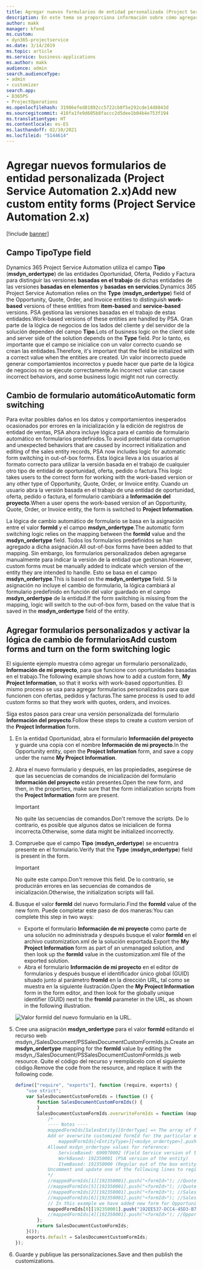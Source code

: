 ```yaml
---
title: Agregar nuevos formularios de entidad personalizada (Project Service Automation 2.x)
description: En este tema se proporciona información sobre cómo agregar formularios de entidad personalizada para oportunidades, ofertas, pedidos o facturas en Dynamics 365 Project Service Automation 2.x.
author: makk
manager: kfend
ms.custom:
- dyn365-projectservice
ms.date: 3/14/2019
ms.topic: article
ms.service: business-applications
ms.author: makk
audience: admin
search.audienceType:
- admin
- customizer
search.app:
- D365PS
- ProjectOperations
ms.openlocfilehash: 31986efed81892cc5722cb8f5e292cde14d8843d
ms.sourcegitcommit: 418fa1fe9d605b8faccc2d5dee1b04b4e753f194
ms.translationtype: HT
ms.contentlocale: es-ES
ms.lasthandoff: 02/10/2021
ms.locfileid: "5144614"
---
```

# <a name="add-new-custom-entity-forms-project-service-automation-2x"></a><span data-ttu-id="74b84-103">Agregar nuevos formularios de entidad personalizada (Project Service Automation 2.x)</span><span class="sxs-lookup"><span data-stu-id="74b84-103">Add new custom entity forms (Project Service Automation 2.x)</span></span>

[!include [banner](../../includes/psa-now-project-operations.md)]

## <a name="type-field"></a><span data-ttu-id="74b84-104">Campo Tipo</span><span class="sxs-lookup"><span data-stu-id="74b84-104">Type field</span></span> 

<span data-ttu-id="74b84-105">Dynamics 365 Project Service Automation utiliza el campo **Tipo** (**msdyn\_ordertype**) de las entidades Oportunidad, Oferta, Pedido y Factura para distinguir las versiones **basadas en el trabajo** de dichas entidades de las versiones **basadas en elementos** y **basadas en servicios**.</span><span class="sxs-lookup"><span data-stu-id="74b84-105">Dynamics 365 Project Service Automation relies on the **Type** (**msdyn\_ordertype**) field of the Opportunity, Quote, Order, and Invoice entities to distinguish **work-based** versions of these entities from **item-based** and **service-based** versions.</span></span> <span data-ttu-id="74b84-106">PSA gestiona las versiones basadas en el trabajo de estas entidades.</span><span class="sxs-lookup"><span data-stu-id="74b84-106">Work-based versions of these entities are handled by PSA.</span></span> <span data-ttu-id="74b84-107">Gran parte de la lógica de negocios de los lados del cliente y del servidor de la solución dependen del campo **Tipo**.</span><span class="sxs-lookup"><span data-stu-id="74b84-107">Lots of business logic on the client side and server side of the solution depends on the **Type** field.</span></span> <span data-ttu-id="74b84-108">Por lo tanto, es importante que el campo se inicialice con un valor correcto cuando se crean las entidades.</span><span class="sxs-lookup"><span data-stu-id="74b84-108">Therefore, it's important that the field be initialized with a correct value when the entities are created.</span></span> <span data-ttu-id="74b84-109">Un valor incorrecto puede generar comportamientos incorrectos y puede hacer que parte de la lógica de negocios no se ejecute correctamente.</span><span class="sxs-lookup"><span data-stu-id="74b84-109">An incorrect value can cause incorrect behaviors, and some business logic might not run correctly.</span></span>

## <a name="automatic-form-switching"></a><span data-ttu-id="74b84-110">Cambio de formulario automático</span><span class="sxs-lookup"><span data-stu-id="74b84-110">Automatic form switching</span></span>

<span data-ttu-id="74b84-111">Para evitar posibles daños en los datos y comportamientos inesperados ocasionados por errores en la inicialización y la edición de registros de entidad de ventas, PSA ahora incluye lógica para el cambio de formulario automático en formularios predefinidos.</span><span class="sxs-lookup"><span data-stu-id="74b84-111">To avoid potential data corruption and unexpected behaviors that are caused by incorrect initialization and editing of the sales entity records, PSA now includes logic for automatic form switching in out-of-box forms.</span></span> <span data-ttu-id="74b84-112">Esta lógica lleva a los usuarios al formato correcto para utilizar la versión basada en el trabajo de cualquier otro tipo de entidad de oportunidad, oferta, pedido o factura.</span><span class="sxs-lookup"><span data-stu-id="74b84-112">This logic takes users to the correct form for working with the work-based version or any other type of Opportunity, Quote, Order, or Invoice entity.</span></span> <span data-ttu-id="74b84-113">Cuando un usuario abra la versión basada en el trabajo de una entidad de oportunidad, oferta, pedido o factura, el formulario cambiará a **Información del proyecto**.</span><span class="sxs-lookup"><span data-stu-id="74b84-113">When a user opens the work-based version of an Opportunity, Quote, Order, or Invoice entity, the form is switched to **Project Information**.</span></span>

<span data-ttu-id="74b84-114">La lógica de cambio automático de formulario se basa en la asignación entre el valor **formId** y el campo **msdyn\_ordertype**.</span><span class="sxs-lookup"><span data-stu-id="74b84-114">The automatic form switching logic relies on the mapping between the **formId** value and the **msdyn\_ordertype** field.</span></span> <span data-ttu-id="74b84-115">Todos los formularios predefinidos se han agregado a dicha asignación.</span><span class="sxs-lookup"><span data-stu-id="74b84-115">All out-of-box forms have been added to that mapping.</span></span> <span data-ttu-id="74b84-116">Sin embargo, los formularios personalizados deben agregarse manualmente para indicar la versión de la entidad que gestionan.</span><span class="sxs-lookup"><span data-stu-id="74b84-116">However, custom forms must be manually added to indicate which version of the entity they are intended to handle.</span></span> <span data-ttu-id="74b84-117">Esto se basa en el campo **msdyn\_ordertype**.</span><span class="sxs-lookup"><span data-stu-id="74b84-117">This is based on the **msdyn\_ordertype** field.</span></span> <span data-ttu-id="74b84-118">Si la asignación no incluye el cambio de formulario, la lógica cambiará al formulario predefinido en función del valor guardado en el campo **msdyn\_ordertype** de la entidad.</span><span class="sxs-lookup"><span data-stu-id="74b84-118">If the form switching is missing from the mapping, logic will switch to the out-of-box form, based on the value that is saved in the **msdyn\_ordertype** field of the entity.</span></span>

## <a name="add-custom-forms-and-turn-on-the-form-switching-logic"></a><span data-ttu-id="74b84-119">Agregar formularios personalizados y activar la lógica de cambio de formularios</span><span class="sxs-lookup"><span data-stu-id="74b84-119">Add custom forms and turn on the form switching logic</span></span>

<span data-ttu-id="74b84-120">El siguiente ejemplo muestra cómo agregar un formulario personalizado, **Información de mi proyecto**, para que funcione con oportunidades basadas en el trabajo.</span><span class="sxs-lookup"><span data-stu-id="74b84-120">The following example shows how to add a custom form, **My Project Information**, so that it works with work-based opportunities.</span></span> <span data-ttu-id="74b84-121">El mismo proceso se usa para agregar formularios personalizados para que funcionen con ofertas, pedidos y facturas.</span><span class="sxs-lookup"><span data-stu-id="74b84-121">The same process is used to add custom forms so that they work with quotes, orders, and invoices.</span></span>

<span data-ttu-id="74b84-122">Siga estos pasos para crear una versión personalizada del formulario **Información del proyecto**.</span><span class="sxs-lookup"><span data-stu-id="74b84-122">Follow these steps to create a custom version of the **Project Information** form.</span></span>

1. <span data-ttu-id="74b84-123">En la entidad Oportunidad, abra el formulario **Información del proyecto** y guarde una copia con el nombre **Información de mi proyecto**.</span><span class="sxs-lookup"><span data-stu-id="74b84-123">In the Opportunity entity, open the **Project Information** form, and save a copy under the name **My Project Information**.</span></span>
2. <span data-ttu-id="74b84-124">Abra el nuevo formulario y después, en las propiedades, asegúrese de que las secuencias de comandos de inicialización del formulario **Información del proyecto** están presentes.</span><span class="sxs-lookup"><span data-stu-id="74b84-124">Open the new form, and then, in the properties, make sure that the form initialization scripts from the **Project Information** form are present.</span></span> 

    > [!IMPORTANT]
    > <span data-ttu-id="74b84-125">No quite las secuencias de comandos.</span><span class="sxs-lookup"><span data-stu-id="74b84-125">Don't remove the scripts.</span></span> <span data-ttu-id="74b84-126">De lo contrario, es posible que algunos datos se inicialicen de forma incorrecta.</span><span class="sxs-lookup"><span data-stu-id="74b84-126">Otherwise, some data might be initialized incorrectly.</span></span>

3. <span data-ttu-id="74b84-127">Compruebe que el campo **Tipo** (**msdyn\_ordertype**) se encuentra presente en el formulario.</span><span class="sxs-lookup"><span data-stu-id="74b84-127">Verify that the **Type** (**msdyn\_ordertype**) field is present in the form.</span></span> 

    > [!IMPORTANT]
    > <span data-ttu-id="74b84-128">No quite este campo.</span><span class="sxs-lookup"><span data-stu-id="74b84-128">Don't remove this field.</span></span> <span data-ttu-id="74b84-129">De lo contrario, se producirán errores en las secuencias de comandos de inicialización.</span><span class="sxs-lookup"><span data-stu-id="74b84-129">Otherwise, the initialization scripts will fail.</span></span>

4. <span data-ttu-id="74b84-130">Busque el valor **formId** del nuevo formulario.</span><span class="sxs-lookup"><span data-stu-id="74b84-130">Find the **formId** value of the new form.</span></span> <span data-ttu-id="74b84-131">Puede completar este paso de dos maneras:</span><span class="sxs-lookup"><span data-stu-id="74b84-131">You can complete this step in two ways:</span></span>

    - <span data-ttu-id="74b84-132">Exporte el formulario **Información de mi proyecto** como parte de una solución no administrada y después busque el valor **formId** en el archivo customization.xml de la solución exportada.</span><span class="sxs-lookup"><span data-stu-id="74b84-132">Export the **My Project Information** form as part of an unmanaged solution, and then look up the **formId** value in the customization.xml file of the exported solution.</span></span>
    - <span data-ttu-id="74b84-133">Abra el formulario **Información de mi proyecto** en el editor de formularios y después busque el identificador único global (GUID) situado junto al parámetro **fromId** en la dirección URL, tal como se muestra en la siguiente ilustración.</span><span class="sxs-lookup"><span data-stu-id="74b84-133">Open the **My Project Information** form in the form editor, and then look for the globally unique identifier (GUID) next to the **fromId** parameter in the URL, as shown in the following illustration.</span></span>

    ![Valor formId del nuevo formulario en la URL.](media/how-to-add-custom-forms-in-v2.0.png)

5. <span data-ttu-id="74b84-135">Cree una asignación **msdyn\_ordertype** para el valor **formId** editando el recurso web msdyn\_/SalesDocument/PSSalesDocumentCustomFormIds.js.</span><span class="sxs-lookup"><span data-stu-id="74b84-135">Create an **msdyn\_ordertype** mapping for the **formId** value by editing the msdyn\_/SalesDocument/PSSalesDocumentCustomFormIds.js web resource.</span></span> <span data-ttu-id="74b84-136">Quite el código del recurso y reemplácelo con el siguiente código.</span><span class="sxs-lookup"><span data-stu-id="74b84-136">Remove the code from the resource, and replace it with the following code.</span></span>

    ```javascript
    define(["require", "exports"], function (require, exports) {
        "use strict";
        var SalesDocumentCustomFormIds = (function () {
            function SalesDocumentCustomFormIds() {
            }
            SalesDocumentCustomFormIds.overwriteFormIds = function (mappedFormIds) {
                /*
                ---- Notes ----
                mappedFormIds[SalesEntity][OrderType] => The array of forms IDs that support particular entity and order type
                Add or overwrite customized formId for the particular entity and order type by calling:
                    mappedFormIds[<EntityType>][<msdyn_ordertype>].push("<formId>");
                Allowed msdyn_ordertype values for reference:
                    ServiceBased: 690970002 (Field Service version of the entity)
                    WorkBased: 192350001 (PSA version of the entity)
                    ItemBased: 192350000 (Regular out of the box entity)
                Uncomment and update one of the following lines to register custom PSA form for required entity:
                */      
                //mappedFormIds[1][192350001].push("<formId>"); //Quote
                //mappedFormIds[5][192350001].push("<formId>"); //Quote Line
                //mappedFormIds[2][192350001].push("<formId>"); //Sales Order
                //mappedFormIds[6][192350001].push("<formId>"); //Sales Order Line
                // In this example we have added new form for Opportunity
                mappedFormIds[0][192350001].push("192EE537-DCC4-45D3-B7AF-EA694B9113D2"); //Opportunity
                //mappedFormIds[4][192350001].push("<formId>"); //Opportunity Line
            };
            return SalesDocumentCustomFormIds;
        }());
        exports.default = SalesDocumentCustomFormIds;
    });
    ```

6. <span data-ttu-id="74b84-137">Guarde y publique las personalizaciones.</span><span class="sxs-lookup"><span data-stu-id="74b84-137">Save and then publish the customizations.</span></span>
